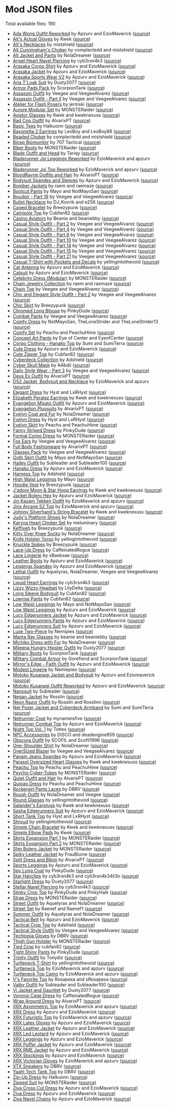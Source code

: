 # Mod JSON files

Total available files: 190

* [Ada Wong Outfit Reworked](data/clothing/ada-wong-outfit-reworked.json) by Apzurv and EzioMaverick ([source](https://www.nexusmods.com/cyberpunk2077/mods/7234))
* [Alt's Actual Gloves](data/clothing/alts-gloves.json) by Kwek ([source](https://www.nexusmods.com/cyberpunk2077/mods/7130))
* [Alt's Necklaces](data/clothing/alts-necklaces.json) by mistshield ([source](https://www.nexusmods.com/cyberpunk2077/mods/7122))
* [Alt Cunningham's Choker](data/clothing/alts-choker.json) by complectedd and mistshield ([source](https://www.nexusmods.com/cyberpunk2077/mods/6947))
* [Alt Jacket and Pants](data/clothing/alt-jacket-and-pants.json) by NolaDreamer ([source](https://www.nexusmods.com/cyberpunk2077/mods/7701))
* [Angel Heart Navel Piercing](data/clothing/angel-heart-navel-piercing.json) by cyb3rsn4k3 ([source](https://www.nexusmods.com/cyberpunk2077/mods/14411))
* [Arasaka Corpo Shirt](data/clothing/arasaka-corpo-shirt.json) by Apzurv and EzioMaverick ([source](https://www.nexusmods.com/cyberpunk2077/mods/5027))
* [Arasaka Jacket](data/clothing/arasaka-jacket.json) by Apzurv and EzioMaverick ([source](https://www.nexusmods.com/cyberpunk2077/mods/7896))
* [Arasaka Sports Wear V2](data/clothing/arasaka-sports-wear-v2.json) by Apzurv and EzioMaverick ([source](https://www.nexusmods.com/cyberpunk2077/mods/4890))
* [Aria T'Loak Suit](data/clothing/aria-tloak-suit.json) by Dusty2077 ([source](https://www.nexusmods.com/cyberpunk2077/mods/14757))
* [Armor Pads Pack](data/clothing/armor-pads-pack.json) by ScorpionTank ([source](https://www.nexusmods.com/cyberpunk2077/mods/12044))
* [Assassin Outfit](data/clothing/assassin-outfit.json) by Veegee and VeegeeAlvarez ([source](https://www.nexusmods.com/cyberpunk2077/mods/13996))
* [Assassin Outfit - Part II](data/clothing/assassin-outfit-part-2.json) by Veegee and VeegeeAlvarez ([source](https://www.nexusmods.com/cyberpunk2077/mods/15453))
* [Atelier for Flash Posers](data/clothing/flash-posers-atelier.json) by jerinski ([source](https://www.nexusmods.com/cyberpunk2077/mods/8886))
* [Aurore Modular Set](data/clothing/aurore-modular-set.json) by MONSTERaider ([source](https://www.nexusmods.com/cyberpunk2077/mods/12099))
* [Aviator Glasses](data/clothing/aviator-glasses.json) by Kwek and kweknexuss ([source](https://www.nexusmods.com/cyberpunk2077/mods/7803))
* [Bad Cop Outfit](data/clothing/bad-cop-outfit.json) by AlvarixPT ([source](https://www.nexusmods.com/cyberpunk2077/mods/9515))
* [Basic Tees](data/clothing/basic-tees.json) by Halkuonn ([source](https://www.nexusmods.com/cyberpunk2077/mods/11309))
* [Bayonetta 2 Earrings](data/clothing/bayonetta-2-earrings.json) by LeoBoy and LeoBoy88 ([source](https://www.nexusmods.com/cyberpunk2077/mods/19042))
* [Beaded Choker](data/clothing/beaded-choker.json) by complectedd and mistshield ([source](https://www.nexusmods.com/cyberpunk2077/mods/6978))
* [Bicep Biomonitor](data/clothing/bicep-biomonitor.json) by 707 Tactical ([source](https://www.nexusmods.com/cyberpunk2077/mods/16545))
* [Biker Boots](data/clothing/biker-boots.json) by MONSTERaider ([source](https://www.nexusmods.com/cyberpunk2077/mods/7982))
* [Blade Outfit and Head](data/clothing/blade-outfit-and-head.json) by Tariqy ([source](https://www.nexusmods.com/cyberpunk2077/mods/18226))
* [Bladerunner Joi Leggings Reworked](data/clothing/bladerunner-joi-leggings-reworked.json) by EzioMaverick and apzurv ([source](https://www.nexusmods.com/cyberpunk2077/mods/15283))
* [Bladerunner Joi Top Reworked](data/clothing/bladerunner-joi-top-reworked.json) by EzioMaverick and apzurv ([source](https://www.nexusmods.com/cyberpunk2077/mods/15283))
* [BloodRayne Outfits and Hair](data/clothing/blood-rayne.json) by AlvarixPT ([source](https://www.nexusmods.com/cyberpunk2077/mods/8446))
* [Bodysuit Spandex and Sleeves](data/clothing/bodysuit-spandex-and-sleeves.json) by Apzurv and EzioMaverick ([source](https://www.nexusmods.com/cyberpunk2077/mods/11050))
* [Bomber Jackets](data/clothing/bomber-jackets.json) by raem and raemaze ([source](https://www.nexusmods.com/cyberpunk2077/mods/19132))
* [Bootcut Pants](data/clothing/bootcut-pants.json) by Mayo and NotMayoSan ([source](https://www.nexusmods.com/cyberpunk2077/mods/16249))
* [Boudoir - Part 19](data/clothing/boudoir-part-19.json) by Veegee and VeegeeAlvarez ([source](https://www.nexusmods.com/cyberpunk2077/mods/17240))
* [Bullet Necklace](data/clothing/bullet-necklace.json) by DJ_Kovrik and e256 ([source](https://www.nexusmods.com/cyberpunk2077/mods/5077))
* [Caged Bracelet](data/clothing/caged-bracelet.json) by Breezypunk ([source](https://www.nexusmods.com/cyberpunk2077/mods/18724))
* [Camisole Top](data/clothing/camisole-top.json) by Cubfan82 ([source](https://www.nexusmods.com/cyberpunk2077/mods/17113))
* [Casino Aviators](data/clothing/casino-aviators.json) by Beanie and beaniebby ([source](https://www.nexusmods.com/cyberpunk2077/mods/18191))
* [Casual Style Outfit - Part 2](data/clothing/casual-style-outfit-part-2.json) by Veegee and VeegeeAlvarez ([source](https://www.nexusmods.com/cyberpunk2077/mods/14133))
* [Casual Style Outfit - Part 4](data/clothing/casual-style-outfit-part-4.json) by Veegee and VeegeeAlvarez ([source](https://www.nexusmods.com/cyberpunk2077/mods/14504))
* [Casual Style Outfit - Part 8](data/clothing/casual-style-outfit-part-8.json) by Veegee and VeegeeAlvarez ([source](https://www.nexusmods.com/cyberpunk2077/mods/16345))
* [Casual Style Outfit - Part 10](data/clothing/casual-style-outfit-part-10.json) by Veegee and VeegeeAlvarez ([source](https://www.nexusmods.com/cyberpunk2077/mods/16667))
* [Casual Style Outfit - Part 14](data/clothing/casual-style-outfit-part-14.json) by Veegee and VeegeeAlvarez ([source](https://www.nexusmods.com/cyberpunk2077/mods/17501))
* [Casual Style Outfit - Part 15](data/clothing/casual-style-outfit-part-15.json) by Veegee and VeegeeAlvarez ([source](https://www.nexusmods.com/cyberpunk2077/mods/17523))
* [Casual Style Outfit - Part 21](data/clothing/casual-style-outfit-part-21.json) by Veegee and VeegeeAlvarez ([source](https://www.nexusmods.com/cyberpunk2077/mods/18851))
* [Casual T-Shirt with Pockets and Decals](data/clothing/casual-tshirt-pockets-and-decals.json) by yellingintothevoid ([source](https://www.nexusmods.com/cyberpunk2077/mods/14645))
* [Cat Antenna](data/clothing/cat-antenna.json) by Apzurv and EzioMaverick ([source](https://www.nexusmods.com/cyberpunk2077/mods/8794))
* [Catsuit](data/clothing/catsuit.json) by Apzurv and EzioMaverick ([source](https://www.nexusmods.com/cyberpunk2077/mods/4917))
* [Celebrity Dress (Modular)](data/clothing/celebrity-dress-modular.json) by MONSTERaider ([source](https://www.nexusmods.com/cyberpunk2077/mods/8299))
* [Chain Jewelry Collection](data/clothing/chain-jewelry-collection.json) by raem and raemaze ([source](https://www.nexusmods.com/cyberpunk2077/mods/15861))
* [Chain Top](data/clothing/chain-top.json) by Veegee and VeegeeAlvarez ([source](https://www.nexusmods.com/cyberpunk2077/mods/8327))
* [Chic and Elegant Style Outfit - Part 2](data/clothing/chic-and-elegant-style-outfit-part-2.json) by Veegee and VeegeeAlvarez ([source](https://www.nexusmods.com/cyberpunk2077/mods/18562))
* [Chic Skirt](data/clothing/chic-skirt.json) by Breezypunk ([source](https://www.nexusmods.com/cyberpunk2077/mods/16149))
* [Chromed Long Blouse](data/clothing/chromed-long-blouse.json) by PinkyDude ([source](https://www.nexusmods.com/cyberpunk2077/mods/7609))
* [Combat Pants](data/clothing/combat-pants.json) by Veegee and VeegeeAlvarez ([source](https://www.nexusmods.com/cyberpunk2077/mods/9016))
* [Comfy Dress](data/clothing/comfy-dress.json) by NotMayoSan, TheLoneStrider and TheLoneStrider13 ([source](https://www.nexusmods.com/cyberpunk2077/mods/16026))
* [Comfy Set](data/clothing/comfy-set.json) by Peachu and PeachuHime ([source](https://www.nexusmods.com/cyberpunk2077/mods/12041))
* [Concept Art Pants](data/clothing/concept-art-pants.json) by Eye of Center and EyeofCenter ([source](https://www.nexusmods.com/cyberpunk2077/mods/3874))
* [Corpo Clothing - Hanako Top](data/clothing/corpo-clothing-hanako-top.json) by Sumi and SumiTerra ([source](https://www.nexusmods.com/cyberpunk2077/mods/17586))
* [Cute Dress](data/clothing/cute-dress.json) by Apzurv and EzioMaverick ([source](https://www.nexusmods.com/cyberpunk2077/mods/6193))
* [Cute Zipper Top](data/clothing/cute-zipper-top.json) by Cubfan82 ([source](https://www.nexusmods.com/cyberpunk2077/mods/7097))
* [Cyberdeck Collection](data/clothing/cyberdeck-collection.json) by Adshield ([source](https://www.nexusmods.com/cyberpunk2077/mods/11093))
* [Cyber Skull Mask](data/clothing/cyber-skull-mask.json) by AAbdii ([source](https://www.nexusmods.com/cyberpunk2077/mods/15086))
* [Daily Style Wear - Part 3](data/clothing/daily-style-wear-part-3.json) by Veegee and VeegeeAlvarez ([source](https://www.nexusmods.com/cyberpunk2077/mods/18512))
* [Deus Ex Outfit](data/clothing/deus-ex-outfit.json) by AlvarixPT ([source](https://www.nexusmods.com/cyberpunk2077/mods/4601))
* [DS2 Jacket, Bodysuit and Necklace](data/clothing/ds2-jacket-bodysuit-necklace.json) by EzioMaverick and apzurv ([source](https://www.nexusmods.com/cyberpunk2077/mods/16985))
* [Elegant Dress](data/clothing/elegant-dress.json) by Hyst and LxRHyst ([source](https://www.nexusmods.com/cyberpunk2077/mods/19723))
* [Elizabeth Peralez Earrings](data/clothing/elizabeth-peralez-earrings.json) by Kwek and kweknexuss ([source](https://www.nexusmods.com/cyberpunk2077/mods/7048))
* [Evangelion Misato Outfit](data/clothing/evangelion-misato-outfit.json) by Apzurv and EzioMaverick ([source](https://www.nexusmods.com/cyberpunk2077/mods/14653))
* [Evangelion Plugsuits](data/clothing/evangelion-plugsuits.json) by AlvarixPT ([source](https://www.nexusmods.com/cyberpunk2077/mods/11511))
* [Evelyn Coat and Fur](data/clothing/evelyn-coat-and-fur.json) by NolaDreamer ([source](https://www.nexusmods.com/cyberpunk2077/mods/8319))
* [Evelyn Dress](data/clothing/evelyn-dress.json) by Hyst and LxRHyst ([source](https://www.nexusmods.com/cyberpunk2077/mods/6810))
* [Evelyn Skirt](data/clothing/evelyn-skirt.json) by Peachu and PeachuHime ([source](https://www.nexusmods.com/cyberpunk2077/mods/8024))
* [Fancy Striped Dress](data/clothing/fancy-striped-dress.json) by PinkyDude ([source](https://www.nexusmods.com/cyberpunk2077/mods/8843))
* [Formal Corpo Dress](data/clothing/formal-corpo-dress.json) by MONSTERaider ([source](https://www.nexusmods.com/cyberpunk2077/mods/8641))
* [Fox Ears](data/clothing/fox-ears.json) by Veegee and VeegeeAlvarez ([source](https://www.nexusmods.com/cyberpunk2077/mods/19485))
* [Full Body Fashionware](data/clothing/full-body-fashionware.json) by AlvarixPT ([source](https://www.nexusmods.com/cyberpunk2077/mods/5039))
* [Glasses Pack](data/clothing/glasses-pack.json) by Veegee and VeegeeAlvarez ([source](https://www.nexusmods.com/cyberpunk2077/mods/13095))
* [Goth Skirt Outfit](data/clothing/goth-skirt-outfit.json) by Mayo and NotMayoSan ([source](https://www.nexusmods.com/cyberpunk2077/mods/15099))
* [Hailey Outfit](data/clothing/hailey-outfit.json) by Subleader and Subleader100 ([source](https://www.nexusmods.com/cyberpunk2077/mods/16476))
* [Hanako Dress](data/clothing/hanako-dress.json) by Apzurv and EzioMaverick ([source](https://www.nexusmods.com/cyberpunk2077/mods/6034))
* [Harness Top](data/clothing/harness-top.json) by Adshield ([source](https://www.nexusmods.com/cyberpunk2077/mods/11753))
* [High Waist Leggings](data/clothing/high-waist-leggings.json) by Mayo ([source](https://www.nexusmods.com/cyberpunk2077/mods/17045))
* [Hoodie Vest](data/clothing/hoodie-vest.json) by Breezypunk ([source](https://www.nexusmods.com/cyberpunk2077/mods/19074))
* [J'adore Moon & Star Hoop Earrings](data/clothing/moon-and-star-earrings.json) by Kwek and kweknexuss ([source](https://www.nexusmods.com/cyberpunk2077/mods/7105))
* [Jacket Bolero Hex](data/clothing/jacket-bolero-hex.json) by Apzurv and EzioMaverick ([source](https://www.nexusmods.com/cyberpunk2077/mods/16378))
* [Jin Kazam Tekken Outfit](data/clothing/jin-kazam-outfit.json) by EzioMaverick and apzurv ([source](https://www.nexusmods.com/cyberpunk2077/mods/15049))
* [Jinx Arcane S2 Top](data/clothing/jinx-arcane-s2-top.json) by EzioMaverick and apzurv ([source](https://www.nexusmods.com/cyberpunk2077/mods/18038))
* [Johnny Silverhand's String Bracelet](data/clothing/johnny-silverhands-string-bracelet.json) by Kwek and kweknexuss ([source](https://www.nexusmods.com/cyberpunk2077/mods/6912))
* [Judy's Platform Shoes](data/clothing/judy-platform-shoes.json) by NolaDreamer ([source](https://www.nexusmods.com/cyberpunk2077/mods/6885))
* [Karyna Heart Choker Set](data/clothing/karyna-heart-choker.json) by meluminary ([source](https://www.nexusmods.com/cyberpunk2077/mods/19811))
* [Keffiyeh](data/clothing/keffiyeh.json) by Breezypunk ([source](https://www.nexusmods.com/cyberpunk2077/mods/19475))
* [Kitty Over Knee Socks](data/clothing/kitty-over-knee-socks.json) by NolaDreamer ([source](https://www.nexusmods.com/cyberpunk2077/mods/8091))
* [Knife Holster Torso](data/clothing/knife-holster-torso.json) by yellingintothevoid ([source](https://www.nexusmods.com/cyberpunk2077/mods/15042))
* [Knuckle Spikes](data/clothing/knuckle-spikes.json) by Breezypunk ([source](https://www.nexusmods.com/cyberpunk2077/mods/17758))
* [Lace-Up Dress](data/clothing/lace-up-dress.json) by CaffeinatedRogue ([source](https://www.nexusmods.com/cyberpunk2077/mods/16927))
* [Lace Lingerie](data/clothing/lace-lingerie.json) by xBaebsae ([source](https://www.nexusmods.com/cyberpunk2077/mods/7711))
* [Leather Boots](data/clothing/leather-boots.json) by Apzurv and EzioMaverick ([source](https://www.nexusmods.com/cyberpunk2077/mods/15749))
* [Leggings Spandex](data/clothing/spandex-leggins.json) by Apzurv and EzioMaverick ([source](https://www.nexusmods.com/cyberpunk2077/mods/10385))
* [Lethal Outfit](data/clothing/lethal-outfit.json) by Aquelyras, NolaDreamer, Veegee and VeegeeAlvarez ([source](https://www.nexusmods.com/cyberpunk2077/mods/15867))
* [Liquid Heart Earrings](data/clothing/liquid-heart-earrings.json) by cyb3rsn4k3 ([source](https://www.nexusmods.com/cyberpunk2077/mods/14190))
* [Lizzy Wizzy Headset](data/clothing/lizzy-wizzy-headset.json) by LilyDelta ([source](https://www.nexusmods.com/cyberpunk2077/mods/16467))
* [Long Sleeve Bodysuit](data/clothing/long-sleeve-bodysuit.json) by Cubfan82 ([source](https://www.nexusmods.com/cyberpunk2077/mods/18510))
* [Lowrise Pants](data/clothing/lowrise-pants.json) by Cubfan82 ([source](https://www.nexusmods.com/cyberpunk2077/mods/8456))
* [Low Waist Leggings](data/clothing/low-waist-leggings.json) by Mayo and NotMayoSan ([source](https://www.nexusmods.com/cyberpunk2077/mods/19257))
* [Low Waist Leggings](data/clothing/xrx-low-waist-leggings.json) by Apzurv and EzioMaverick ([source](https://www.nexusmods.com/cyberpunk2077/mods/8627))
* [Lucy Edgerunners Jacket](data/clothing/lucy-edgerunners-jacket.json) by Apzurv and EzioMaverick ([source](https://www.nexusmods.com/cyberpunk2077/mods/5248))
* [Lucy Edgerunners Pants](data/clothing/lucy-edgerunners-pants.json) by Apzurv and EzioMaverick ([source](https://www.nexusmods.com/cyberpunk2077/mods/5342))
* [Lucy Edgerunners Suit](data/clothing/lucy-edgerunners-suit.json) by Apzurv and EzioMaverick ([source](https://www.nexusmods.com/cyberpunk2077/mods/5273))
* [Luxe Two-Piece](data/clothing/luxe-two-piece.json) by Nemipies ([source](https://www.nexusmods.com/cyberpunk2077/mods/16011))
* [Manta Ray Glasses](data/clothing/manta-ray-glasses.json) by beanie and beaniebby ([source](https://www.nexusmods.com/cyberpunk2077/mods/16130))
* [Michiko Dress with Fur](data/clothing/michiko-dress-with-fur.json) by NolaDreamer ([source](https://www.nexusmods.com/cyberpunk2077/mods/6885))
* [Mileena Hungry Hipster Outfit](data/clothing/mileena-hungry-hipster-outfit.json) by Dusty2077 ([source](https://www.nexusmods.com/cyberpunk2077/mods/15401))
* [Military Boots](data/clothing/military-boots.json) by ScorpionTank ([source](https://www.nexusmods.com/cyberpunk2077/mods/14781))
* [Military Combat Armor](data/clothing/military-combat-armor.json) by Gorefiend and ScorpionTank ([source](https://www.nexusmods.com/cyberpunk2077/mods/13212))
* [Mirror's Edge - Faith Outfit](data/clothing/mirrors-edge-faith-outfit.json) by Apzurv and EzioMaverick ([source](https://www.nexusmods.com/cyberpunk2077/mods/4599))
* [Modest Lingerie](data/clothing/modest-lingerie.json) by Nemiepies ([source](https://www.nexusmods.com/cyberpunk2077/mods/17909))
* [Motoko Kusanagi Jacket and Bodysuit](data/clothing/motoko-kusanagi-jacket-and-bodysuit.json) by Apzurv and Eziomaverick ([source](https://www.nexusmods.com/cyberpunk2077/mods/4853))
* [Motoko Kusanagi Outfit Reworked](data/clothing/motoko-kusanagi-outfit-reworked.json) by Apzurv and EzioMaverick ([source](https://www.nexusmods.com/cyberpunk2077/mods/7613))
* [Nanosuit](data/clothing/nanosuit.json) by Subleader ([source](https://www.nexusmods.com/cyberpunk2077/mods/14677))
* [Negan Jacket](data/clothing/negan-jacket.json) by Rosslin ([source](https://www.nexusmods.com/cyberpunk2077/mods/17382))
* [Neon Razor Outfit](data/clothing/neon-razor-outfit.json) by Rosslin and Rosslinn ([source](https://www.nexusmods.com/cyberpunk2077/mods/17339))
* [Net Pozer Jacket and Cyberdeck Armband](data/clothing/pozer-jacket-and-cyberdeck.json) by Sumi and SumiTerra ([source](https://www.nexusmods.com/cyberpunk2077/mods/18715))
* [Netrunner Coat](data/clothing/netrunner-coat.json) by mynameisfive ([source](https://www.nexusmods.com/cyberpunk2077/mods/6231))
* [Netrunner Combat Top](data/clothing/netrunner-combat-top.json) by Apzurv and EzioMaverick ([source](https://www.nexusmods.com/cyberpunk2077/mods/4939))
* [Night Top Vol. 1](data/clothing/night-top-vol-1.json) by Tottes ([source](https://www.nexusmods.com/cyberpunk2077/mods/16625))
* [NPC Accessories](data/clothing/npc-accessories.json) by DISCO and deadengine959 ([source](https://www.nexusmods.com/cyberpunk2077/mods/8985))
* [Obscura Outfit](data/clothing/obscura-outfit.json) by SCOFIL and Scofil1996 ([source](https://www.nexusmods.com/cyberpunk2077/mods/19383))
* [One-Shoulder Shirt](data/clothing/one-shoulder-shirt.json) by NolaDreamer ([source](https://www.nexusmods.com/cyberpunk2077/mods/7267))
* [OverSized Blazer](data/clothing/oversized-blazer.json) by Veegee and VeegeeAlvarez ([source](https://www.nexusmods.com/cyberpunk2077/mods/17462))
* [Panam Jeans Spandex](data/clothing/panam-jeans-spandex.json) by Apzurv and EzioMaverick ([source](https://www.nexusmods.com/cyberpunk2077/mods/5119))
* [Parasol Oversized Heart Glasses](data/clothing/parasol-oversized-heart-glasses.json) by Kwek and kweknexuss ([source](https://www.nexusmods.com/cyberpunk2077/mods/6990))
* [Peachu Top](data/clothing/peachu-top.json) by Peachu and PeachuHime ([source](https://www.nexusmods.com/cyberpunk2077/mods/7603))
* [Psycho Cyber-Tubes](data/clothing/psycho-cyber-tubes.json) by MONSTERaider ([source](https://www.nexusmods.com/cyberpunk2077/mods/7860))
* [Quiet Outfit and Hair](data/clothing/quiet-outfit.json) by AlvarixPT ([source](https://www.nexusmods.com/cyberpunk2077/mods/5194))
* [Quipao Dress](data/clothing/qipao-peachu.json) by Peachu and PeachuHime ([source](https://www.nexusmods.com/cyberpunk2077/mods/8823))
* [Rockergirl Pants Laces](data/clothing/rockergirl-pants-laces.json) by DBRV ([source](https://www.nexusmods.com/cyberpunk2077/mods/9040))
* [Rough Outfit](data/clothing/rough-outfit.json) by NolaDreamer and Veegee ([source](https://www.nexusmods.com/cyberpunk2077/mods/15606))
* [Round Glasses](data/clothing/round-glasses.json) by yellingintothevoid ([source](https://www.nexusmods.com/cyberpunk2077/mods/15702))
* [Salander's Earplugs](data/clothing/salander-earplugs.json) by Kwek and kewknexuss ([source](https://www.nexusmods.com/cyberpunk2077/mods/7600))
* [Sasha Edgerunners Suit](data/clothing/sasha-edgerunners-suit.json) by Apzurv and EzioMaverick ([source](https://www.nexusmods.com/cyberpunk2077/mods/5393))
* [Short Tank Top](data/clothing/short-tank.json) by Hyst and LxRHyst ([source](https://www.nexusmods.com/cyberpunk2077/mods/6601))
* [Shroud](data/clothing/shroud.json) by yellingintothevoid ([source](https://www.nexusmods.com/cyberpunk2077/mods/15576))
* [Simple Chain Bracelet](data/clothing/simple-chain-bracelet.json) by Kwek and kewknexuss ([source](https://www.nexusmods.com/cyberpunk2077/mods/7500))
* [Simple Elbow Pads](data/clothing/simple-elbow-pads.json) by Kwek ([source](https://www.nexusmods.com/cyberpunk2077/mods/7681))
* [Skirts Expansion Part 1](data/clothing/skirts-expansion-part1.json) by MONSTERaider ([source](https://www.nexusmods.com/cyberpunk2077/mods/7387))
* [Skirts Expansion Part 2](data/clothing/skirts-expansion-part2.json) by MONSTERaider ([source](https://www.nexusmods.com/cyberpunk2077/mods/7402?tab=files))
* [Slim Bolero Jacket](data/clothing/slim-bolero-jacket.json) by MONSTERaider ([source](https://www.nexusmods.com/cyberpunk2077/mods/7278))
* [Spiky Leather Jacket](data/clothing/spiky-leather-jacket.json) by FrauBlume ([source](https://www.nexusmods.com/cyberpunk2077/mods/16664))
* [Split Dress and Bikini](data/clothing/split-dress-bikini.json) by AlvarixPT ([source](https://www.nexusmods.com/cyberpunk2077/mods/8999))
* [Sports Leggings](data/clothing/sports-leggings.json) by Apzurv and EzioMaverick ([source](https://www.nexusmods.com/cyberpunk2077/mods/4716))
* [Spy Long Coat](data/clothing/spy-long-coat.json) by PinkyDude ([source](https://www.nexusmods.com/cyberpunk2077/mods/13342))
* [Star Hairclips](data/clothing/star-hairclips.json) by cyb3rsn4k3 and cyb3rsn4k34li3n ([source](https://www.nexusmods.com/cyberpunk2077/mods/15195))
* [Starlight Dress](data/clothing/starlight-dress.json) by Dusty2077 ([source](https://www.nexusmods.com/cyberpunk2077/mods/15638))
* [Stellar Navel Piercing](data/clothing/stellar-navel-piercing.json) by cyb3rsn4k3 ([source](https://www.nexusmods.com/cyberpunk2077/mods/14553))
* [Stinky Crop Top](data/clothing/stinky-crop-top.json) by PinkyDude and PinkyHalk ([source](https://www.nexusmods.com/cyberpunk2077/mods/14010))
* [Strap Dress](data/clothing/strap-dress.json) by MONSTERaider ([source](https://www.nexusmods.com/cyberpunk2077/mods/7270))
* [Street Outfit](data/clothing/street-outfit.json) by Aquelyras and NolaDreamer ([source](https://www.nexusmods.com/cyberpunk2077/mods/9041))
* [Street Set](data/clothing/street-set.json) by Raenef and Raenef1 ([source](https://www.nexusmods.com/cyberpunk2077/mods/18746))
* [Summer Outfit](data/clothing/summer-outfit.json) by Aquelyras and NolaDreamer ([source](https://www.nexusmods.com/cyberpunk2077/mods/12331))
* [Tactical Belt](data/clothing/tactical-belt.json) by Apzurv and EzioMaverick ([source](https://www.nexusmods.com/cyberpunk2077/mods/15548))
* [Tactical Crop Top](data/clothing/tactical-crop-top.json) by Adshield ([source](https://www.nexusmods.com/cyberpunk2077/mods/8406))
* [Tactical Style Outfit](data/clothing/tactical-style-outfit.json) by Veegee and VeegeeAlvarez ([source](https://www.nexusmods.com/cyberpunk2077/mods/18059))
* [Techtopia Gloves](data/clothing/techtopia-gloves.json) by DBRV ([source](https://www.nexusmods.com/cyberpunk2077/mods/9000))
* [Thigh Gun Holster](data/clothing/thigh-gun-holster.json) by MONSTERaider ([source](https://www.nexusmods.com/cyberpunk2077/mods/7304))
* [Tied Crop](data/clothing/tied-crop.json) by cubfan82 ([source](https://www.nexusmods.com/cyberpunk2077/mods/8533))
* [Tight Shiny Pants](data/clothing/tight-shiny-pants.json) by PinkyDude ([source](https://www.nexusmods.com/cyberpunk2077/mods/10546))
* [Trinity Outfit](data/clothing/trinity-outfit.json) by Tonydiz ([source](https://www.nexusmods.com/cyberpunk2077/mods/18811))
* [Turtleneck T-Shirt](data/clothing/turtleneck-tshirt.json) by yellingintothevoid ([source](https://www.nexusmods.com/cyberpunk2077/mods/17805))
* [Turtleneck Top](data/clothing/turtleneck-top.json) by EzioMaverick and apzurv ([source](https://www.nexusmods.com/cyberpunk2077/mods/4881))
* [Turtleneck Top Camo](data/clothing/turtleneck-top-camo.json) by EzioMaverick and apzurv ([source](https://www.nexusmods.com/cyberpunk2077/mods/19025))
* [V's Favorite Top](data/clothing/vs-favorite-top.json) by Rosapexa and sRosapexa ([source](https://www.nexusmods.com/cyberpunk2077/mods/15130))
* [Valby Outfit](data/clothing/valby-outfit.json) by Subleader and Subleader100 ([source](https://www.nexusmods.com/cyberpunk2077/mods/16187))
* [Vi Jacket and Gauntlet](data/clothing/vi-jacket-and-gauntlets.json) by Dusty2077 ([source](https://www.nexusmods.com/cyberpunk2077/mods/17842))
* [Voronoi Cage Dress](data/clothing/voronoi-cage-dress.json) by CaffeinatedRogue ([source](https://www.nexusmods.com/cyberpunk2077/mods/15094))
* [Wrap Around Dress](data/clothing/wrap-around-dress.json) by AlvarixPT ([source](https://www.nexusmods.com/cyberpunk2077/mods/8894))
* [XRX Asymmetric Top](data/clothing/xrx-asymmetric-top.json) by EzioMaverick and apzurv ([source](https://www.nexusmods.com/cyberpunk2077/mods/14920))
* [XRX Dress](data/clothing/xrx-dress.json) by Apzurv and EzioMaverick ([source](https://www.nexusmods.com/cyberpunk2077/mods/7444))
* [XRX Futuristic Top](data/clothing/xrx-futuristic-top.json) by EzioMaverick and apzurv ([source](https://www.nexusmods.com/cyberpunk2077/mods/19176))
* [XRX Latex Gloves](data/clothing/xrx-latex-gloves.json) by Apzurv and EzioMaverick ([source](https://www.nexusmods.com/cyberpunk2077/mods/7662))
* [XRX Leather Jacket](data/clothing/xrx-leather-jacket.json) by Apzurv and EzioMaverick ([source](https://www.nexusmods.com/cyberpunk2077/mods/7661))
* [XRX Led Leotard](data/clothing/xrx-led-leotard.json) by Apzurv and EzioMaverick ([source](https://www.nexusmods.com/cyberpunk2077/mods/8367))
* [XRX Leggings](data/clothing/xrx-leggings.json) by Apzurv and EzioMaverick ([source](https://www.nexusmods.com/cyberpunk2077/mods/15635))
* [XRX Puffer Jacket](data/clothing/xrx-puffer-jacket.json) by Apzurv and EzioMaverick ([source](https://www.nexusmods.com/cyberpunk2077/mods/7722))
* [XRX RME Jacket](data/clothing/xrx-rme-jacket.json) by Apzurv and EzioMaverick ([source](https://www.nexusmods.com/cyberpunk2077/mods/10902))
* [XRX Stockings](data/clothing/xrx-stockings.json) by Apzurv and EzioMaverick ([source](https://www.nexusmods.com/cyberpunk2077/mods/17278))
* [XRX Victorian Gloves](data/clothing/xrx-victorian-gloves.json) by EzioMaverick and apzurv ([source](https://www.nexusmods.com/cyberpunk2077/mods/17421))
* [XTX Sneakers](data/clothing/xtx-sneakers.json) by DBRV ([source](https://www.nexusmods.com/cyberpunk2077/mods/17067))
* [Yaahl Tech Tank Top](data/clothing/yaahl-tech-tank-top.json) by DBRV ([source](https://www.nexusmods.com/cyberpunk2077/mods/7847))
* [Zip-Up Dress](data/clothing/zip-up-dress.json) by Halkuonn ([source](https://www.nexusmods.com/cyberpunk2077/mods/13758))
* [Zipped Suit](data/clothing/zipped-suit.json) by MONSTERaider ([source](https://www.nexusmods.com/cyberpunk2077/mods/8484))
* [Ziva Cross Cut Dress](data/clothing/ziva-cross-cut-dress.json) by Apzurv and EzioMaverick ([source](https://www.nexusmods.com/cyberpunk2077/mods/16620))
* [Ziva Dress](data/clothing/ziva-dress.json) by Apzurv and EzioMaverick ([source](https://www.nexusmods.com/cyberpunk2077/mods/8256))
* [Ziva Navel Chains](data/clothing/ziva-navel-chains.json) by Apzurv and EzioMaverick ([source](https://www.nexusmods.com/cyberpunk2077/mods/15181))
